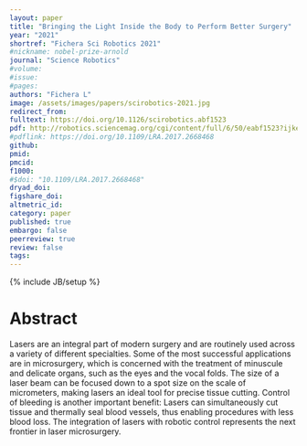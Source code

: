 ```yaml
---
layout: paper
title: "Bringing the Light Inside the Body to Perform Better Surgery"
year: "2021"
shortref: "Fichera Sci Robotics 2021"
#nickname: nobel-prize-arnold
journal: "Science Robotics"
#volume:
#issue:
#pages:
authors: "Fichera L"
image: /assets/images/papers/scirobotics-2021.jpg
redirect_from:
fulltext: https://doi.org/10.1126/scirobotics.abf1523
pdf: http://robotics.sciencemag.org/cgi/content/full/6/50/eabf1523?ijkey=nGPNkNBF26ppo&keytype=ref&siteid=robotics
#pdflink: https://doi.org/10.1109/LRA.2017.2668468
github:
pmid:
pmcid:
f1000:
#$doi: "10.1109/LRA.2017.2668468"
dryad_doi:
figshare_doi:
altmetric_id:
category: paper
published: true
embargo: false
peerreview: true
review: false
tags:
---
```

{% include JB/setup %}

# Abstract
Lasers are an integral part of modern surgery and are routinely used across a variety of different specialties. Some of the most successful applications are in microsurgery, which is concerned with the treatment of minuscule and delicate organs, such as the eyes and the vocal folds. The size of a laser beam can be focused down to a spot size on the scale of micrometers, making lasers an ideal tool for precise tissue cutting. Control of bleeding is another important benefit: Lasers can simultaneously cut tissue and thermally seal blood vessels, thus enabling procedures with less blood loss. The integration of lasers with robotic control represents the next frontier in laser microsurgery.
